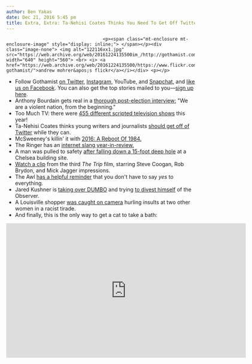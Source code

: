 ```yaml
---
author: Ben Yakas
date: Dec 21, 2016 5:45 pm
title: Extra, Extra: Ta-Nehisi Coates Thinks You Need To Get Off Twitter
---
```


	
										<p><span class="mt-enclosure mt-enclosure-image" style="display: inline;"> </span></p><div class="image-none"> <img alt="122116xx1.jpg" src="https://web.archive.org/web/20161224135500im_/http://gothamist.com/attachments/byakas/122116xx1.jpg" width="640" height="560"> <br> <i> <a href="https://web.archive.org/web/20161224135500/https://www.flickr.com/photos/djpoe/31643527552/in/pool-gothamist/">andrew mohrer&apos;s flickr</a></i></div> <p></p>

<ul>
	<li>Follow Gothamist <a href="https://web.archive.org/web/20161224135500/http://twitter.com/gothamist">on Twitter</a>, <a href="https://web.archive.org/web/20161224135500/https://instagram.com/gothamist/">Instagram</a>, <a https:="" www.youtube.com="" c="" gothamist?sub_confirmation="1&quot;">YouTube</a>, and <a href="https://web.archive.org/web/20161224135500/https://www.snapchat.com/add/gothamist">Snapchat</a>, and <a href="https://web.archive.org/web/20161224135500/http://www.facebook.com/pages/Gothamist/13927915491">like us on Facebook</a>.  You can also get the top stories mailed to you&#x2014;<a href="https://web.archive.org/web/20161224135500/http://eepurl.com/Mu4T">sign up here</a>.</li>
	<li>Anthony Bourdain gets real in a <a href="https://web.archive.org/web/20161224135500/http://www.eater.com/2016/12/21/14038332/anthony-bourdain-election-trump-interview">thorough post-election interview:</a> &quot;We are a violent nation, from the beginning.&quot;</li>
	<li>Too Much TV: there were <a href="https://web.archive.org/web/20161224135500/http://uproxx.com/tv/too-much-tv-2016/">455 different scripted television shows</a> this year!</li>
	<li>Ta-Nehisi Coates thinks young writers and journalists <a href="https://web.archive.org/web/20161224135500/http://www.vox.com/policy-and-politics/2016/12/21/13967504/twitter-young-journalists-coates">should get off of Twitter</a> while they can.</li>
	<li>McSweeney&apos;s killin&apos; it with <a href="https://web.archive.org/web/20161224135500/https://www.mcsweeneys.net/articles/2016-a-reboot-of-1984">2016: A Reboot Of 1984.</a></li>
	<li>The Ringer has an <a href="https://web.archive.org/web/20161224135500/https://theringer.com/2016-internet-slang-woke-garbage-fam-lit-d1949d685dd#.m0h9bf3qu">internet slang year-in-review.</a></li>
	<li>A man was pulled to safety <a href="https://web.archive.org/web/20161224135500/https://www.dnainfo.com/new-york/20161221/chelsea/chelsea-construction-injury-15-foot-deep">after falling down a 15-foot deep hole</a> at a Chelsea building site.</li>
	<li><a href="https://web.archive.org/web/20161224135500/http://consequenceofsound.net/2016/12/steve-coogan-and-rob-brydon-impersonate-mick-jagger-in-the-trip-to-spain-watch/">Watch a clip</a> from the third <em>The Trip</em> film, starring Steve Coogan, Rob Brydon, and Mick Jagger impressions.</li>
	<li>The Awl <a href="https://web.archive.org/web/20161224135500/https://theawl.com/being-busy-is-not-cool-b6b2cdcf8734#.e953ssp76">has a helpful reminder</a> that you don&apos;t have to say <em>yes</em> to everything.</li>
	<li>Jared Kushner is <a href="https://web.archive.org/web/20161224135500/http://www.brooklynpaper.com/stories/39/52/dtg-kushner-buys-85-jay-dumbo-2016-12-23-bk.html">taking over DUMBO</a> and trying <a href="https://web.archive.org/web/20161224135500/http://wwd.com/business-news/media/jared-kushner-puts-new-york-observer-up-for-sale-10732332/">to divest himself</a> of the Observer.</li>
	<li>A Louisville shopper <a href="https://web.archive.org/web/20161224135500/http://www.nydailynews.com/news/national/louisville-shopper-hurls-racist-insults-women-article-1.2919050">was caught on camera</a> hurling insults at two other women in a racist tirade.</li>
	<li>And finally, this is the only way to get a cat to take a bath:</li>
</ul>

<p><iframe width="640" height="360" src="https://web.archive.org/web/20161224135500if_/https://www.youtube.com/embed/JpBjPITox1w" frameborder="0" allowfullscreen></iframe></p>					
										
									
				